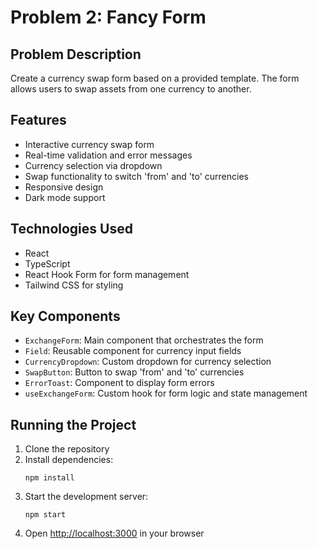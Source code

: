 # Problem 2: Fancy Form

## Problem Description

Create a currency swap form based on a provided template. The form allows users to swap assets from one currency to another.

## Features

- Interactive currency swap form
- Real-time validation and error messages
- Currency selection via dropdown
- Swap functionality to switch 'from' and 'to' currencies
- Responsive design
- Dark mode support

## Technologies Used

- React
- TypeScript
- React Hook Form for form management
- Tailwind CSS for styling

## Key Components

- `ExchangeForm`: Main component that orchestrates the form
- `Field`: Reusable component for currency input fields
- `CurrencyDropdown`: Custom dropdown for currency selection
- `SwapButton`: Button to swap 'from' and 'to' currencies
- `ErrorToast`: Component to display form errors
- `useExchangeForm`: Custom hook for form logic and state management

## Running the Project

1. Clone the repository
2. Install dependencies:
   ```
   npm install
   ```
3. Start the development server:
   ```
   npm start
   ```
4. Open [http://localhost:3000](http://localhost:3000) in your browser
